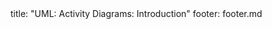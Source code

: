 <frontmatter>
title: "UML: Activity Diagrams: Introduction"
footer: footer.md
</frontmatter>

<include src="container-inPage-asFlat.md" boilerplate />